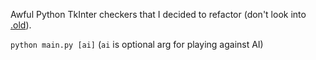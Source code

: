 Awful Python TkInter checkers that I decided to refactor (don't look into [.old](.old)).

`python main.py [ai]` (`ai` is optional arg for playing against AI)